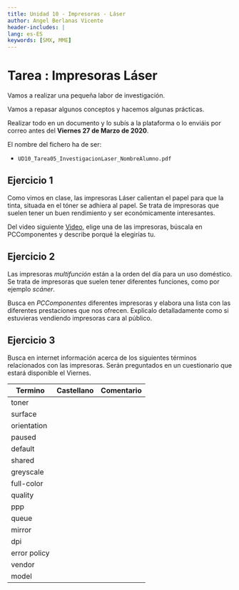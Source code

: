 ```yaml
---
title: Unidad 10 - Impresoras - Láser
author: Angel Berlanas Vicente
header-includes: |
lang: es-ES
keywords: [SMX, MME]
---
```


# Tarea : Impresoras Láser

Vamos a realizar una pequeña labor de investigación.

Vamos a repasar algunos conceptos y hacemos algunas prácticas.

Realizar todo en un documento y lo subís a la plataforma o lo enviáis por correo antes del **Viernes 27 de Marzo de 2020**. 

El nombre del fichero ha de ser:

* `UD10_Tarea05_InvestigacionLaser_NombreAlumno.pdf`

## Ejercicio 1

Como vimos en clase, las impresoras Láser calientan el papel para que la tinta, situada en el tóner se adhiera al papel. Se trata de impresoras que suelen tener un buen rendimiento y ser económicamente interesantes.

Del video siguiente [Video](https://www.youtube.com/watch?v=66ng3VJSMRk), elige una de las impresoras, búscala en PCComponentes y describe porqué la elegirías tu.

## Ejercicio 2

Las impresoras _multifunción_ están a la orden del día para un uso doméstico. Se trata de impresoras que suelen tener diferentes funciones, como por ejemplo _scáner_.

Busca en _PCComponentes_ diferentes impresoras y elabora una lista con las diferentes prestaciones que nos ofrecen. Explicalo detalladamente como si estuvieras vendiendo impresoras cara al público.

## Ejercicio 3

Busca en internet información acerca de los siguientes términos relacionados con las impresoras. Serán preguntados en un cuestionario que estará disponible el Viernes.

| Termino| Castellano | Comentario |
|--------|------------|------------|
|toner     |            |            |
|surface    |            |            |
|orientation  |            |            |
|paused    |            |            |
|default|           |            |
|shared|            |            |
|greyscale|           |            |
|full-color |            |            |
|quality  |            |            |
|ppp  |            |            |
|queue |    | |
|mirror |   | |
|dpi| | |
|error policy |  | |
|vendor | | |
|model | | |
